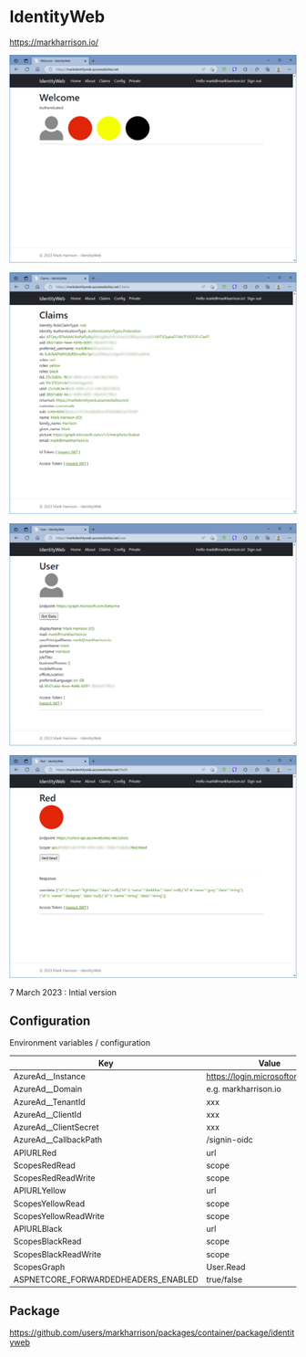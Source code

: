 # IdentityWeb

https://markharrison.io/

![](docs/scrn1.png)

![](docs/scrn2.png)

![](docs/scrn3.png)

![](docs/scrn4.png)

7 March 2023 : Intial version

## Configuration

Environment variables / configuration 


| Key          | Value     |  
|--------------|-----------| 
| AzureAd__Instance | https://login.microsoftonline.com/  |  
| AzureAd__Domain | e.g. markharrison.io  |  
| AzureAd__TenantId | xxx  |  
| AzureAd__ClientId | xxx  |  
| AzureAd__ClientSecret | xxx  |  
| AzureAd__CallbackPath | /signin-oidc  |   
| APIURLRed | url  |   
| ScopesRedRead | scope  |   
| ScopesRedReadWrite | scope  |   
| APIURLYellow | url  |   
| ScopesYellowRead | scope  |   
| ScopesYellowReadWrite | scope  |   
| APIURLBlack | url  |   
| ScopesBlackRead | scope  |   
| ScopesBlackReadWrite | scope  |   
| ScopesGraph | User.Read  |   
| ASPNETCORE_FORWARDEDHEADERS_ENABLED | true/false |  

## Package 

<https://github.com/users/markharrison/packages/container/package/identityweb>


